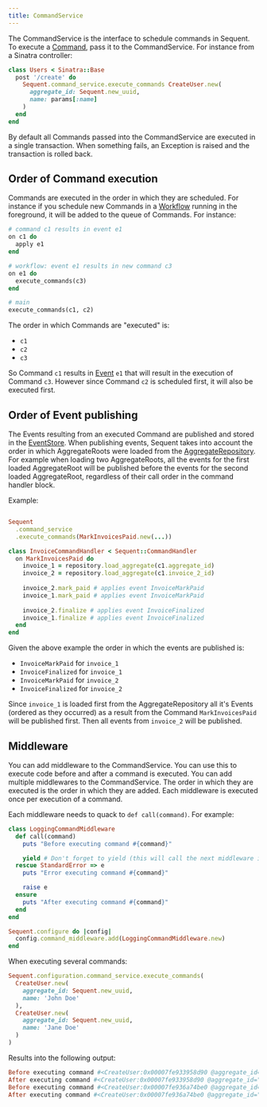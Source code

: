 ```yaml
---
title: CommandService
---
```


The CommandService is the interface to schedule commands in Sequent. To execute a [Command](command.html),
pass it to the CommandService. For instance from a Sinatra controller:

```ruby
class Users < Sinatra::Base
  post '/create' do
    Sequent.command_service.execute_commands CreateUser.new(
      aggregate_id: Sequent.new_uuid,
      name: params[:name]
    )
  end
end
```


By default all Commands passed into the CommandService are executed in a single transaction.
When something fails, an Exception is raised and the transaction is rolled back.

## Order of Command execution

Commands are executed in the order in which they are scheduled. For instance
if you schedule new Commands in a [Workflow](workflow.html) running in the foreground,
it will be added to the queue of Commands. For instance:

```ruby
# command c1 results in event e1
on c1 do
  apply e1
end

# workflow: event e1 results in new command c3
on e1 do
  execute_commands(c3)
end

# main
execute_commands(c1, c2)
```

The order in which Commands are "executed" is:

- `c1`
- `c2`
- `c3`

So Command `c1` results in [Event](event.html) `e1` that will result in
the execution of Command `c3`. However since Command `c2` is scheduled
first, it will also be executed first.

## Order of Event publishing

The Events resulting from an executed Command are published and stored in the [EventStore](event_store.html). 
When publishing events, Sequent takes into account the order in which AggregateRoots were loaded from the [AggregateRepository](aggregate-repository.html). 
For example when loading two AggregateRoots, all the events for the first loaded AggregateRoot will be published before the events for the second loaded AggregateRoot, regardless of their call order in the command handler block.

Example:

```ruby

Sequent
  .command_service
  .execute_commands(MarkInvoicesPaid.new(...))

class InvoiceCommandHandler < Sequent::CommandHandler
  on MarkInvoicesPaid do
    invoice_1 = repository.load_aggregate(c1.aggregate_id)
    invoice_2 = repository.load_aggregate(c1.invoice_2_id)
    
    invoice_2.mark_paid # applies event InvoiceMarkPaid
    invoice_1.mark_paid # applies event InvoiceMarkPaid
    
    invoice_2.finalize # applies event InvoiceFinalized
    invoice_1.finalize # applies event InvoiceFinalized
  end
end
```
 
Given the above example the order in which the events are published is:

- `InvoiceMarkPaid` for `invoice_1`
- `InvoiceFinalized` for `invoice_1`
- `InvoiceMarkPaid` for `invoice_2`
- `InvoiceFinalized` for `invoice_2`

Since `invoice_1` is loaded first from the AggregateRepository all it's
Events (ordered as they occurred) as a result from the Command `MarkInvoicesPaid` will be published first. Then all events from `invoice_2` will be published.

## Middleware

You can add middleware to the CommandService. You can use this to execute code before and after a command is executed.
You can add multiple middlewares to the CommandService. The order in which they are executed is the order in which they are added.
Each middleware is executed once per execution of a command.

Each middleware needs to quack to `def call(command)`. For example:

```ruby
class LoggingCommandMiddleware
  def call(command)
    puts "Before executing command #{command}"

    yield # Don't forget to yield (this will call the next middleware in the chain (or execute the command when last in the chain)) 
  rescue StandardError => e
    puts "Error executing command #{command}"

    raise e
  ensure
    puts "After executing command #{command}"
  end
end

Sequent.configure do |config|
  config.command_middleware.add(LoggingCommandMiddleware.new)
end
```

When executing several commands:

```ruby
Sequent.configuration.command_service.execute_commands(
  CreateUser.new(
    aggregate_id: Sequent.new_uuid,
    name: 'John Doe'
  ),
  CreateUser.new(
    aggregate_id: Sequent.new_uuid,
    name: 'Jane Doe'
  )
)
```

Results into the following output:

```ruby
Before executing command #<CreateUser:0x00007fe933958d90 @aggregate_id="dc28438a-6f79-4353-b213-dbdd4e5e9876", @created_at=2023-01-19 14:42:19.541727 +0100, @name="John Doe">
After executing command #<CreateUser:0x00007fe933958d90 @aggregate_id="dc28438a-6f79-4353-b213-dbdd4e5e9876", @created_at=2023-01-19 14:42:19.541727 +0100, @name="John Doe">
Before executing command #<CreateUser:0x00007fe936a74be0 @aggregate_id="405327c9-a99e-49a6-ba21-7165db8af973", @created_at=2023-01-19 14:43:19.541947 +0100, @name="Jane Doe">
After executing command #<CreateUser:0x00007fe936a74be0 @aggregate_id="405327c9-a99e-49a6-ba21-7165db8af973", @created_at=2023-01-19 14:43:19.541947 +0100, @name="Jane Doe">
```
